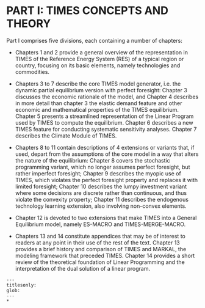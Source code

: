# PART I: TIMES CONCEPTS AND THEORY

Part I comprises five divisions, each containing a number of chapters:

-   Chapters 1 and 2 provide a general overview of the representation in
    TIMES of the Reference Energy System (RES) of a typical region or
    country, focusing on its basic elements, namely technologies and
    commodities.

-   Chapters 3 to 7 describe the core TIMES model generator, i.e. the
    dynamic partial equilibrium version with perfect foresight: Chapter
    3 discusses the economic rationale of the model, and Chapter 4
    describes in more detail than chapter 3 the elastic demand feature
    and other economic and mathematical properties of the TIMES
    equilibrium. Chapter 5 presents a streamlined representation of the
    Linear Program used by TIMES to compute the equilibrium. Chapter 6
    describes a new TIMES feature for conducting systematic sensitivity
    analyses. Chapter 7 describes the Climate Module of TIMES.

-   Chapters 8 to 11 contain descriptions of 4 extensions or variants
    that, if used, depart from the assumptions of the core model in a
    way that alters the nature of the equilibrium: Chapter 8 covers the
    stochastic programming variant, which no longer assumes perfect
    foresight, but rather imperfect foresight; Chapter 9 describes the
    myopic use of TIMES, which violates the perfect foresight property
    and replaces it with limited foresight; Chapter 10 describes the
    lumpy investment variant where some decisions are discrete rather
    than continuous, and thus violate the convexity property; Chapter 11
    describes the endogenous technology learning extension, also
    involving non-convex elements.

-   Chapter 12 is devoted to two extensions that make TIMES into a
    General Equilibrium model, namely ES-MACRO and TIMES-MERGE-MACRO.

-   Chapters 13 and 14 constitute appendices that may be of interest to
    readers at any point in their use of the rest of the text. Chapter
    13 provides a brief history and comparison of TIMES and MARKAL, the
    modeling framework that preceded TIMES. Chapter 14 provides a short
    review of the theoretical foundation of Linear Programming and the
    interpretation of the dual solution of a linear program.
	
	
```{toctree}
---
titlesonly:
glob:
---
*
```